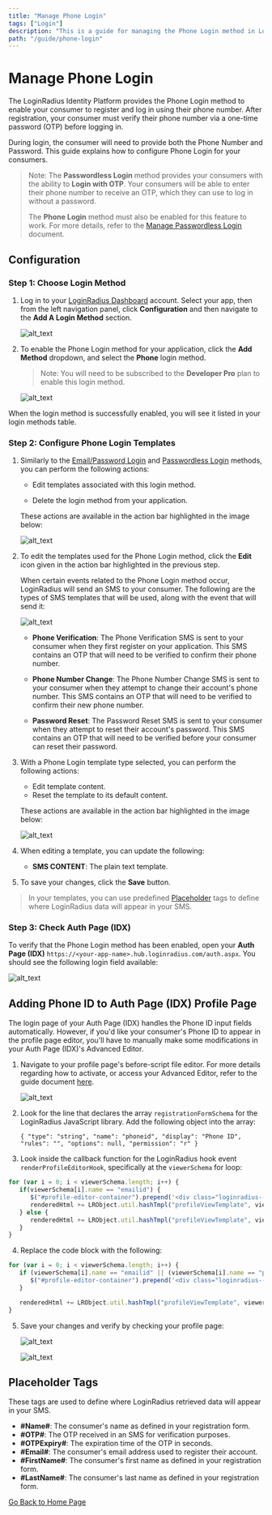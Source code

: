 ```yaml
---
title: "Manage Phone Login"
tags: ["Login"]
description: "This is a guide for managing the Phone Login method in LoginRadius."
path: "/guide/phone-login"
---
```


# Manage Phone Login

The LoginRadius Identity Platform provides the Phone Login method to enable your consumer to register and log in using their phone number. After registration, your consumer must verify their phone number via a one-time password (OTP) before logging in.

During login, the consumer will need to provide both the Phone Number and Password. This guide explains how to configure Phone Login for your consumers.

> Note: The **Passwordless Login** method provides your consumers with the ability to **Login with OTP**. Your consumers will be able to enter their phone number to receive an OTP, which they can use to log in without a password. 
> 
> The **Phone Login** method must also be enabled for this feature to work. For more details, refer to the [Manage Passwordless Login](/guide/passwordless-login) document.

## Configuration

### Step 1: Choose Login Method

1. Log in to your [LoginRadius Dashboard](https://dashboard.loginradius.com/dashboard) account. Select your app, then from the left navigation panel, click **Configuration** and then navigate to the **Add A Login Method** section.

   ![alt_text](../../assets/blog-common/configuration.png "image_tooltip")

2. To enable the Phone Login method for your application, click the **Add Method** dropdown, and select the **Phone** login method.

   > Note: You will need to be subscribed to the **Developer Pro** plan to enable this login method.

   ![alt_text](images/add-phone-method.png "image_tooltip")

When the login method is successfully enabled, you will see it listed in your login methods table.


### Step 2: Configure Phone Login Templates

1. Similarly to the [Email/Password Login](/guide/emailpassword-login) and [Passwordless Login](/guide/passwordless-login) methods, you can perform the following actions:

   * Edit templates associated with this login method.

   * Delete the login method from your application.

   These actions are available in the action bar highlighted in the image below:

   ![alt_text](images/phone-method-actions.png "image_tooltip")

2. To edit the templates used for the Phone Login method, click the **Edit** icon given in the action bar highlighted in the previous step.

   When certain events related to the Phone Login method occur, LoginRadius will send an SMS to your consumer. The following are the types of SMS templates that will be used, along with the event that will send it:

   ![alt_text](images/phone-templates.png "image_tooltip")

   * **Phone Verification**: The Phone Verification SMS is sent to your consumer when they first register on your application. This SMS contains an OTP that will need to be verified to confirm their phone number.

   * **Phone Number Change**: The Phone Number Change SMS is sent to your consumer when they attempt to change their account's phone number. This SMS contains an OTP that will need to be verified to confirm their new phone number.

   * **Password Reset**: The Password Reset SMS is sent to your consumer when they attempt to reset their account's password. This SMS contains an OTP that will need to be verified before your consumer can reset their password.

3. With a Phone Login template type selected, you can perform the following actions:

   * Edit template content.
   * Reset the template to its default content.


   These actions are available in the action bar highlighted in the image below:

   ![alt_text](images/phone-template-edit.png "image_tooltip")

4. When editing a template, you can update the following:

   * **SMS CONTENT**: The plain text template.


5. To save your changes, click the **Save** button.

> In your templates, you can use predefined [Placeholder](#placeholder-tags) tags to define where LoginRadius data will appear in your SMS.


### Step 3: Check Auth Page (IDX)

To verify that the Phone Login method has been enabled, open your **Auth Page (IDX)** `https://<your-app-name>.hub.loginradius.com/auth.aspx`. You should see the following login field available:

![alt_text](../../assets/blog-common/idx-phone-login.png "image_tooltip")


## Adding Phone ID to Auth Page (IDX) Profile Page

The login page of your Auth Page (IDX) handles the Phone ID input fields automatically. However, if you'd like your consumer's Phone ID to appear in the profile page editor, you'll have to manually make some modifications in your Auth Page (IDX)'s Advanced Editor.

1. Navigate to your profile page's before-script file editor. For more details regarding how to activate, or access your Advanced Editor, refer to the guide document [here](/guide/auth-page-advanced-editor).

   ![alt_text](images/before-script-editor.png "image_tooltip")

2. Look for the line that declares the array `registrationFormSchema` for the LoginRadius JavaScript library. Add the following object into the array:

   `{ "type": "string", "name": "phoneid", "display": "Phone ID", "rules": "", "options": null, "permission": "r" }`

3. Look inside the callback function for the LoginRadius hook event `renderProfileEditorHook`, specifically at the `viewerSchema` for loop:

```javascript
for (var i = 0; i < viewerSchema.length; i++) {
   if(viewerSchema[i].name == "emailid") {
      $("#profile-editor-container").prepend('<div class="loginradius--form-element-content "><label for="loginradius-profileeditor">'+viewerSchema[i].display+'</label><input type="text" name="" id="" class="loginradius-string" disabled value="'+viewerSchema[i].value+'"></div>');
      renderedHtml += LRObject.util.hashTmpl("profileViewTemplate", viewerSchema[i]);
   } else {
      renderedHtml += LRObject.util.hashTmpl("profileViewTemplate", viewerSchema[i]);
   }
}
```

4. Replace the code block with the following:

```javascript
for (var i = 0; i < viewerSchema.length; i++) {
   if (viewerSchema[i].name == "emailid" || (viewerSchema[i].name == "phoneid" && viewerSchema[i].value)) {
      $("#profile-editor-container").prepend('<div class="loginradius--form-element-content "><label for="loginradius-profileeditor">'+viewerSchema[i].display+'</label><input type="text" name="" id="" class="loginradius-string" disabled value="'+viewerSchema[i].value+'"></div>');
   }

   renderedHtml += LRObject.util.hashTmpl("profileViewTemplate", viewerSchema[i]);
}
```

5. Save your changes and verify by checking your profile page:

   ![alt_text](images/profile-phoneid.png "image_tooltip")

   ![alt_text](images/profile-editor-phoneid.png "image_tooltip")


## Placeholder Tags

These tags are used to define where LoginRadius retrieved data will appear in your SMS.

* **#Name#**: The consumer's name as defined in your registration form.
* **#OTP#**: The OTP received in an SMS for verification purposes.
* **#OTPExpiry#**: The expiration time of the OTP in seconds.
* **#Email#**: The consumer's email address used to register their account.
* **#FirstName#**: The consumer's first name as defined in your registration form.
* **#LastName#**: The consumer's last name as defined in your registration form.



[Go Back to Home Page](/)
